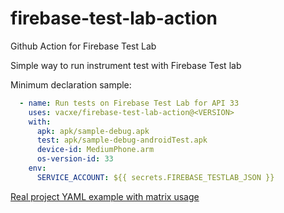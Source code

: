 # firebase-test-lab-action
Github Action for Firebase Test Lab

Simple way to run instrument test with Firebase Test lab

Minimum declaration sample:

```yaml
  - name: Run tests on Firebase Test Lab for API 33
    uses: vacxe/firebase-test-lab-action@<VERSION>
    with:
      apk: apk/sample-debug.apk
      test: apk/sample-debug-androidTest.apk
      device-id: MediumPhone.arm
      os-version-id: 33
    env:
      SERVICE_ACCOUNT: ${{ secrets.FIREBASE_TESTLAB_JSON }}      
```

[Real project YAML example with matrix usage](https://github.com/KakaoCup/Kakao/blob/master/.github/workflows/pr-checks.yml)
